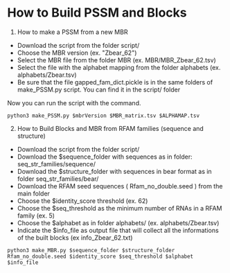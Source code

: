 # How to Build PSSM and Blocks

1. How to make a PSSM from a new MBR

* Download the script from the folder script/
* Choose the MBR version (ex. "Zbear_62")
* Select the MBR file from the folder MBR (ex. MBR/MBR_Zbear_62.tsv)
* Select the file with the alphabet mapping from the folder alphabets (ex. alphabets/Zbear.tsv)
* Be sure that the file gapped_fam_dict.pickle is in the same folders of make_PSSM.py script. You can find it in the script/ folder

Now you can run the script with the command.

`python3 make_PSSM.py $mbrVersion $MBR_matrix.tsv $ALPHAMAP.tsv`




2. How to Build Blocks and MBR from RFAM families (sequence and structure)

* Download the script from the folder script/
* Download the $sequence_folder with sequences as in folder: seq_str_families/sequence/ 
* Download the $structure_folder with sequences in bear format as in folder seq_str_families/bear/
* Download the RFAM seed sequences ( Rfam_no_double.seed ) from the main folder
* Choose the $identity_score threshold (ex. 62)
* Choose the $seq_threshold as the minimum number of RNAs in a RFAM family (ex. 5)
* Choose the $alphabet as in folder alphabets/ (ex. alphabets/Zbear.tsv)
* Indicate the $info_file as output file that will collect all the informations of the built blocks (ex info_Zbear_62.txt)

`python3 make_MBR.py $sequence_folder $structure_folder Rfam_no_double.seed $identity_score $seq_threshold $alphabet $info_file`


